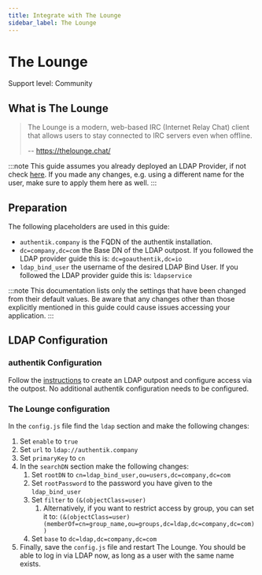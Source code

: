 ```yaml
---
title: Integrate with The Lounge
sidebar_label: The Lounge
---
```


# The Lounge

<span class="badge badge--secondary">Support level: Community</span>

## What is The Lounge

> The Lounge is a modern, web-based IRC (Internet Relay Chat) client that allows users to stay connected to IRC servers even when offline.
>
> -- https://thelounge.chat/

:::note
This guide assumes you already deployed an LDAP Provider, if not check [here](https://docs.goauthentik.io/docs/add-secure-apps/providers/ldap/generic_setup).
If you made any changes, e.g. using a different name for the user, make sure to apply them here as well.
:::

## Preparation

The following placeholders are used in this guide:

- `authentik.company` is the FQDN of the authentik installation.
- `dc=company,dc=com` the Base DN of the LDAP outpost. If you followed the LDAP provider guide this is: `dc=goauthentik,dc=io`
- `ldap_bind_user` the username of the desired LDAP Bind User. If you followed the LDAP provider guide this is: `ldapservice`

:::note
This documentation lists only the settings that have been changed from their default values. Be aware that any changes other than those explicitly mentioned in this guide could cause issues accessing your application.
:::

## LDAP Configuration

### authentik Configuration

Follow the [instructions](https://docs.goauthentik.io/docs/add-secure-apps/outposts/#create-and-configure-an-outpost) to create an LDAP outpost and configure access via the outpost. No additional authentik configuration needs to be configured.

### The Lounge configuration

In the `config.js` file find the `ldap` section and make the following changes:

1. Set `enable` to `true`
2. Set `url` to `ldap://authentik.company`
3. Set `primaryKey` to `cn`
4. In the `searchDN` section make the following changes:
    1. Set `rootDN` to `cn=ldap_bind_user,ou=users,dc=company,dc=com`
    2. Set `rootPassword` to the password you have given to the `ldap_bind_user`
    3. Set `filter` to `(&(objectClass=user)`
        1. Alternatively, if you want to restrict access by group, you can set it to: `(&(objectClass=user)(memberOf=cn=group_name,ou=groups,dc=ldap,dc=company,dc=com))`
    4. Set `base` to `dc=ldap,dc=company,dc=com`
5. Finally, save the `config.js` file and restart The Lounge. You should be able to log in via LDAP now, as long as a user with the same name exists.
